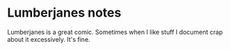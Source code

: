 # Lumberjanes notes

Lumberjanes is a great comic. Sometimes when I like stuff I document crap about it excessively. It's fine.

